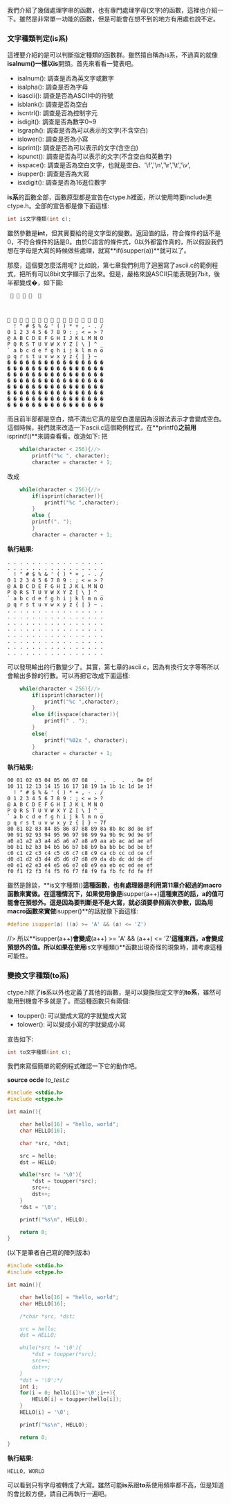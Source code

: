 我們介紹了幾個處理字串的函數，也有專門處理字母(文字)的函數，這裡也介紹一下。雖然是非常單一功能的函數，但是可能會在想不到的地方有用處也說不定。

### 文字種類判定(is系)

這裡要介紹的是可以判斷指定種類的函數群。雖然擅自稱為is系，不過真的就像**isalnum()**一樣以**is**開頭。首先來看看一覽表吧。

* isalnum(): 調查是否為英文字或數字
* isalpha(): 調查是否為字母
* isascii(): 調查是否為ASCII中的符號
* isblank(): 調查是否為空白
* iscntrl(): 調查是否為控制字元
* isdigit(): 調查是否為數字0~9
* isgraph(): 調查是否為可以表示的文字(不含空白)
* islower(): 調查是否為小寫
* isprint(): 調查是否為可以表示的文字(含空白)
* ispunct(): 調查是否為可以表示的文字(不含空白和英數字)
* isspace(): 調查是否為空白文字，也就是空白、'\f','\n','\r','\t','\v',
* isupper(): 調查是否為大寫
* isxdigit(): 調查是否為16進位數字

**is系**的函數全部，函數原型都是宣告在ctype.h裡面，所以使用時要include進ctype.h。全部的宣告都是像下面這樣:

```cpp
int is文字種類(int c);
```

雖然參數是**int**，但其實要給的是文字型的變數。返回值的話，符合條件的話不是0，不符合條件的話是0。由於C語言的條件式，0以外都當作真的，所以假設我們想在字母是大寫的時候做些處理，就寫**if(isupper(a))**就可以了。

那麼，這個要怎麼活用呢? 比如說，第七章我們利用了迴圈寫了ascii.c的範例程式，把所有可以8bit文字顯示了出來。但是，嚴格來說ASCII只能表現到7bit，後半都變成�，如下圖:

```
        	 
 
  
   
                
  ! " # $ % & ' ( ) * + , - . / 
0 1 2 3 4 5 6 7 8 9 : ; < = > ? 
@ A B C D E F G H I J K L M N O 
P Q R S T U V W X Y Z [ \ ] ^ _ 
` a b c d e f g h i j k l m n o 
p q r s t u v w x y z { | } ~  
� � � � � � � � � � � � � � � � 
� � � � � � � � � � � � � � � � 
� � � � � � � � � � � � � � � � 
� � � � � � � � � � � � � � � � 
� � � � � � � � � � � � � � � � 
� � � � � � � � � � � � � � � � 
� � � � � � � � � � � � � � � � 
� � � � � � � � � � � � � � � � 
```
而且前半部都是空白，搞不清出它真的是空白還是因為沒辦法表示才會變成空白。這個時候，我們就來改造一下ascii.c這個範例程式，在**printf()**之前用**isprintf()**來調查看看。改造如下:
把
```cpp
	while(character < 256){//>
		printf("%c ", character);
		character = character + 1;
```
改成
```cpp
	while(character < 256){//>
    	if(isprint(character)){
        	printf("%c ",character);
        }
        else {
		printf(". ");
        }
		character = character + 1;
```
**執行結果:**
```
. . . . . . . . . . . . . . . . 
. . . . . . . . . . . . . . . . 
  ! " # $ % & ' ( ) * + , - . / 
0 1 2 3 4 5 6 7 8 9 : ; < = > ? 
@ A B C D E F G H I J K L M N O 
P Q R S T U V W X Y Z [ \ ] ^ _ 
` a b c d e f g h i j k l m n o 
p q r s t u v w x y z { | } ~ . 
. . . . . . . . . . . . . . . . 
. . . . . . . . . . . . . . . . 
. . . . . . . . . . . . . . . . 
. . . . . . . . . . . . . . . . 
. . . . . . . . . . . . . . . . 
. . . . . . . . . . . . . . . . 
. . . . . . . . . . . . . . . . 
. . . . . . . . . . . . . . . . 
```
可以發現輸出的行數變少了。其實，第七章的ascii.c，因為有換行文字等等所以會輸出多餘的行數。可以再把它改成下面這樣:

```cpp
	while(character < 256){//>
    	if(isprint(character)){
        	printf("%c ",character);
        }
        else if(isspace(character)){
			printf(" . ");
        }
        else{
        	printf("%02x ", character);
        }
		character = character + 1;
```
**執行結果:**
```
00 01 02 03 04 05 06 07 08  .  .  .  .  . 0e 0f 
10 11 12 13 14 15 16 17 18 19 1a 1b 1c 1d 1e 1f 
  ! " # $ % & ' ( ) * + , - . / 
0 1 2 3 4 5 6 7 8 9 : ; < = > ? 
@ A B C D E F G H I J K L M N O 
P Q R S T U V W X Y Z [ \ ] ^ _ 
` a b c d e f g h i j k l m n o 
p q r s t u v w x y z { | } ~ 7f 
80 81 82 83 84 85 86 87 88 89 8a 8b 8c 8d 8e 8f 
90 91 92 93 94 95 96 97 98 99 9a 9b 9c 9d 9e 9f 
a0 a1 a2 a3 a4 a5 a6 a7 a8 a9 aa ab ac ad ae af 
b0 b1 b2 b3 b4 b5 b6 b7 b8 b9 ba bb bc bd be bf 
c0 c1 c2 c3 c4 c5 c6 c7 c8 c9 ca cb cc cd ce cf 
d0 d1 d2 d3 d4 d5 d6 d7 d8 d9 da db dc dd de df 
e0 e1 e2 e3 e4 e5 e6 e7 e8 e9 ea eb ec ed ee ef 
f0 f1 f2 f3 f4 f5 f6 f7 f8 f9 fa fb fc fd fe ff 
```
雖然是餘談，**is文字種類()**這種函數，也有處理器是利用第11章介紹過的macro函數來實做。在這種情況下，如果使用像是**isupper(a++)**這種東西的話，**a**的值可能會在預想外。這是因為要判斷是不是大寫，就必須要參照兩次參數，因為用macro函數來實做**isupper()**的話就像下面這樣:

```cpp
#define isupper(a) ((a) >= 'A' && (a) <= 'Z')
```
//>
所以**isupper(a++)**會變成**(a++) >= 'A' && (a++) &lt;= 'Z'**這種東西，**a**會變成預想外的值。所以如果在使用**is文字種類()**函數出現奇怪的現象時，請考慮這種可能性。

### 變換文字種類(to系)

ctype.h除了**is**系以外也定義了其他的函數，是可以變換指定文字的**to系**，雖然可能用到機會不多就是了。而這種函數只有兩個:

* toupper(): 可以變成大寫的字就變成大寫
* tolower(): 可以變成小寫的字就變成小寫

宣告如下:

```cpp
int to文字種類(int c);
```
我們來寫個簡單的範例程式確認一下它的動作吧。

**source ocde**
*to_test.c*
```cpp
#include <stdio.h>
#include <ctype.h>

int main(){

	char hello[16] = "hello, world";
	char HELLO[16];

	char *src, *dst;

	src = hello;
	dst = HELLO;

	while(*src != '\0'){
		*dst = toupper(*src);
		src++;
		dst++;
	}
	*dst = '\0';

	printf("%s\n", HELLO);

	return 0;
}
```
(以下是筆者自己寫的陣列版本)
```cpp
#include <stdio.h>
#include <ctype.h>

int main(){

	char hello[16] = "hello, world";
	char HELLO[16];

    /*char *src, *dst;

	src = hello;
	dst = HELLO;

	while(*src != '\0'){
		*dst = toupper(*src);
		src++;
		dst++;
	}
	*dst = '\0';*/
	int i;
	for(i = 0; hello[i]!='\0';i++){
		HELLO[i] = toupper(hello[i]);
	}
	HELLO[i] = '\0';

	printf("%s\n", HELLO);

	return 0;
}

```
**執行結果:**
```
HELLO, WORLD
```
可以看到只有字母被轉成了大寫。雖然可能**is**系跟**to**系使用頻率都不高，但是知道的會比較方便，請自己再執行一遍吧。